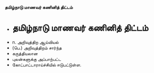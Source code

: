 **தமிழ்நாடு மாணவர் கணினித் திட்டம்**
- # தமிழ்நாடு மாணவர் கணினித் திட்டம்
- n. அறிவுத்திற ஆய்வியல்
- (பெ.) அறிவுத்திறம் சார்ந்த
- கருத்தியலான
- புலன்களுக்கு அப்பாற்பட்ட
- கோட்பாட்டாராய்ச்சியில் ஈடுபட்டுள்ள.

